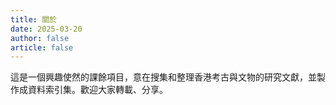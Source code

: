 ```yaml
---
title: 關於
date: 2025-03-20
author: false
article: false
---
```


這是一個興趣使然的課餘項目，意在搜集和整理香港考古與文物的研究文獻，並製作成資料索引集。歡迎大家轉載、分享。
